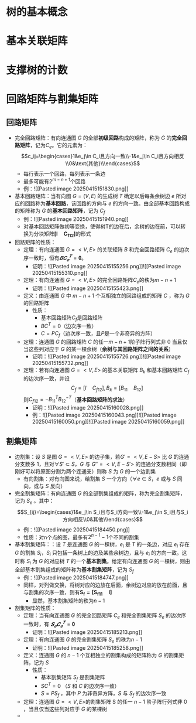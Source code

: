 # 树的基本概念
# 基本关联矩阵
# 支撑树的计数
# 回路矩阵与割集矩阵
## 回路矩阵
- 完全回路矩阵：有向连通图 $G$ 的全部**初级回路**构成的矩阵，称为 $G$ 的**完全回路矩阵**，记为$C_e$。它的元素为：$$c_ij=\begin{cases}1&e_j\in C_i且方向一致\\-1&e_j\in C_i且方向相反\\0&\text{其他}\\\end{cases}$$
	- 每行表示一个回路，每列表示一条边
	- 最多可能有$2^{m-n+1}$个回路
	- 例：![[Pasted image 20250415151830.png]]
- 基本回路矩阵：当有向图 $G = (V , E)$ 的生成树 $T$ 确定以后每条余树边 $e$ 所对应的回路称为**基本回路**，该回路的方向与 $e$ 的方向一致。由全部基本回路构成的矩阵称为 $G$ 的**基本回路矩阵**，记为 $C_f$ 
	- 例：![[Pasted image 20250415151940.png]]
	- 对基本回路矩阵做初等变换，使得树T的边在后，余树的边在前，可以转换为分块矩阵$\pmb{[I\quad C_{f12}]}$的形式
- 回路矩阵的性质：
	- 定理：有向连通图 $G = <V , E>$ 的关联矩阵 $B$ 和完全回路矩阵 $C_e$ 的边次序一致时，恒有$𝑩𝑪_𝒆^𝑻=𝟎$。
		- 证明：![[Pasted image 20250415155256.png]]![[Pasted image 20250415155310.png]]
	- 定理：有向连通图 $G = <V , E>$ 的完全回路矩阵$C_e$的秩为$m-n+1$
		- 证明：![[Pasted image 20250415155423.png]]
	- 定义：由连通图 $G$ 中 $m-n +1$ 个互相独立的回路组成的矩阵 $C$ ，称为 $G$ 的回路矩阵
		- 性质：
			- 基本回路矩阵$C_f$是回路矩阵
			- $BC^T=0$（边次序一致）
			- $C=PC_f$（边次序一致，且$P$是一个非奇异的方阵）
	- 定理：连通图 $G$ 的回路矩阵 $C$ 的任一$m-n +1$阶子阵行列式非 0 当且仅当这些列对应于 $G$ 的某一棵余树（**余树与其回路矩阵之间的关系**）
		- 证明：![[Pasted image 20250415155726.png]]![[Pasted image 20250415155732.png]]
	- 定理：若有向连通图 $G = <V , E>$ 的基本关联矩阵 $B_k$ 和基本回路矩阵 $C_f$ 的边次序一致，并设$$C_f=[I\quad C_{f12}],B_k=[B_{11}\quad B_{12}]$$则$C_{f12}=-B_{11}^TB_{12}^{-T}$（**基本回路矩阵的求法**）
		- 证明：![[Pasted image 20250415160028.png]]
		- 例：![[Pasted image 20250415160043.png]]![[Pasted image 20250415160050.png]]![[Pasted image 20250415160059.png]]
## 割集矩阵
- 边割集：设 $S$ 是图 $G = <V , E>$ 的边子集，若$G'= <V , E-S>$ 比 $G$ 的连通分支数多 1，且对$\forall S' \subset S$，$G$ 与 $G '' = <V , E-S'>$ 的连通分支数相同（即刚好可以将原图分割为两个连通支）则称 $S$ 为 $G$ 的一个边割集
	- 有向割集：对有向图来说，给割集 $S$ 一个方向（$\forall e\in S$，$e$ 或与 $S$ 同向，或与 $S$ 反向）
- 完全割集矩阵：有向连通图 $G$ 的全部割集组成的矩阵，称为完全割集矩阵，记为 $S_e$ 。其中：$$S_{ij}=\begin{cases}1&e_j\in S_i且与S_i方向一致\\-1&e_j\in S_i且与S_i方向相反\\0&其他\\\end{cases}$$
	- 例：![[Pasted image 20250415184450.png]]
	- 性质：对n个点的图，最多有$2^{n-1}-1$个不同的割集
- 基本割集矩阵：：设 $T$ 是连通图 $G$ 的一棵树，$e_i$ 是 $T$ 的一条边，对应 $e_i$ 存在 $G$ 的割集 $S_i$，$S_i$ 只包括一条树上的边及某些余树边，且与 $e_i$ 的方向一致。这时称 $S_i$ 为 $G$ 的对应树 $T$ 的一个**基本割集**。给定有向连通图 $G$ 的一棵树，则由全部基本割集组成的矩阵称为**基本割集矩阵**，记为 $S_f$
	- 例：![[Pasted image 20250415184747.png]]
	- 同样，对列做交换，将树对应的边放在后面，余树边对应的放在前面，且与割集的次序一致，则有$\pmb {S_f=[S_{f11}\quad I]}$
		- 显然，基本割集矩阵的秩为$n-1$
- 割集矩阵的性质：
	- 定理：当有向连通图 $G$ 的完全回路矩阵 $C_e$ 和完全割集矩阵 $S_e$ 的边次序一致时，有 $𝑺_𝒆𝑪_𝒆^𝑻=𝟎$
		- 证明：![[Pasted image 20250415185213.png]]
	- 定理：有向连通图 $G$ 的完全割集矩阵 $S_e$ 的秩为$n-1$
		- 证明：![[Pasted image 20250415185258.png]]
	- 定义：连通图 $G$ 的 $n-1$ 个互相独立的割集构成的矩阵称为 $G$ 的割集矩阵，记为 $S$
		- 性质：
			- 基本割集矩阵 $S_f$ 是割集矩阵
			- $SC^T = 0$ （$S$ 和 $C$ 的边次序一致）
			- $S = PS_f$ ，其中 $P$ 为非奇异方阵，$S$ 与 $S_f$ 的边次序一致
	- 定理：连通图 $G = <V , E>$的割集矩阵 S 的任一 $n-1$ 阶子阵行列式非 0 ，当且仅当这些列对应于 $G$ 的某棵树
	- 
